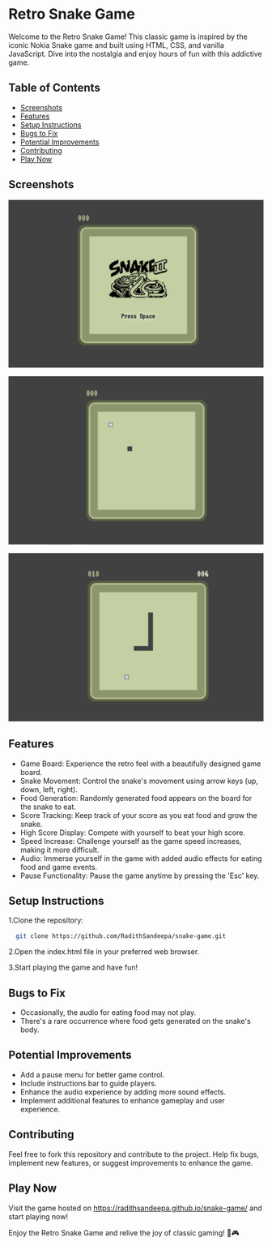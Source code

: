 
# Retro Snake Game

Welcome to the Retro Snake Game! This classic game is inspired by the iconic Nokia Snake game and built using HTML, CSS, and vanilla JavaScript. Dive into the nostalgia and enjoy hours of fun with this addictive game.

## Table of Contents

- [Screenshots](#Screenshots)
- [Features](#Features)
- [Setup Instructions](#Setup-Instructions)
- [Bugs to Fix](#Bugs-to-Fix)
- [Potential Improvements](#Potential-Improvements)
- [Contributing](#Contributing)
- [Play Now](#Play-Now)

<a id="Screenshots"></a>
## Screenshots

![Game start](https://github.com/RadithSandeepa/snake-game/blob/main/Images/gamestart.png)

![Game play1](https://github.com/RadithSandeepa/snake-game/blob/main/Images/gameplay1.png)

![Game play2](https://github.com/RadithSandeepa/snake-game/blob/main/Images/gameplay2.png)

<a id="Features"></a>
## Features

- Game Board: Experience the retro feel with a beautifully designed game board.
- Snake Movement: Control the snake's movement using arrow keys (up, down, left, right).
- Food Generation: Randomly generated food appears on the board for the snake to eat.
- Score Tracking: Keep track of your score as you eat food and grow the snake.
- High Score Display: Compete with yourself to beat your high score.
- Speed Increase: Challenge yourself as the game speed increases, making it more difficult.
- Audio: Immerse yourself in the game with added audio effects for eating food and game events.
- Pause Functionality: Pause the game anytime by pressing the 'Esc' key.


## Setup Instructions
<a id="Setup-Instructions"></a>

  1.Clone the repository:

```bash
  git clone https://github.com/RadithSandeepa/snake-game.git
```


 2.Open the index.html file in your preferred web browser.

 3.Start playing the game and have fun!
    
## Bugs to Fix
<a id="Bugs-to-Fix"></a>


- Occasionally, the audio for eating food may not play.
- There's a rare occurrence where food gets generated on the snake's body.
  
## Potential Improvements
<a id="Potential-Improvements"></a>

- Add a pause menu for better game control.
- Include instructions bar to guide players.
- Enhance the audio experience by adding more sound effects.
- Implement additional features to enhance gameplay and user experience.
  
<a id="Contributing"></a>
## Contributing


Feel free to fork this repository and contribute to the project. Help fix bugs, implement new features, or suggest improvements to enhance the game.


## Play Now
<a id="Play-Now"></a>

Visit the game hosted on https://radithsandeepa.github.io/snake-game/ and start playing now!

Enjoy the Retro Snake Game and relive the joy of classic gaming! 🐍🎮
